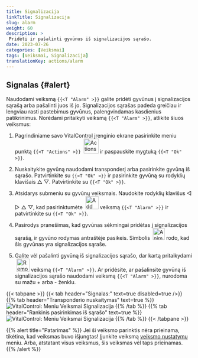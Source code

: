 ```yaml
---
title: Signalizacija
linkTitle: Signalizacija
slug: alarm
weight: 60
description: >
 Pridėti ir pašalinti gyvūnus iš signalizacijos sąrašo.
date: 2023-07-26
categories: [Veiksmai]
tags: [Veiksmai, Signalizacija]
translationKey: actions/alarm
---
```


## Signalas {#alert}

Naudodami veiksmą `{{<T "Alarm" >}}` galite pridėti gyvūnus į signalizacijos sąrašą arba pašalinti juos iš jo. Signalizacijos sąrašas padeda greičiau ir lengviau rasti pastebimus gyvūnus, palengvindamas kasdienius patikrinimus. Norėdami pritaikyti veiksmą `{{<T "Alarm" >}}`, atlikite šiuos veiksmus:

1. Pagrindiniame savo VitalControl įrenginio ekrane pasirinkite meniu punktą `{{<T "Actions" >}}` &nbsp;<img src="/icons/actions.svg" width="40" align="bottom" alt="Actions" /> ir paspauskite mygtuką `{{<T "Ok" >}}`.

2. Nuskaitykite gyvūną naudodami transponderį arba pasirinkite gyvūną iš sąrašo. Patvirtinkite su `{{<T "Ok" >}}` ir pasirinkite gyvūną su rodyklių klavišais △ ▽. Patvirtinkite su `{{<T "Ok" >}}`.

3. Atsidarys submeniu su gyvūnų veiksmais. Naudokite rodyklių klavišus ◁ ▷ △ ▽, kad pasirinktumėte &nbsp;<img src="/icons/actions/alarm.svg" width="35" align="bottom" alt="Add alarm" /> veiksmą `{{<T "Alarm" >}}` ir patvirtinkite su `{{<T "Ok" >}}`.

4. Pasirodys pranešimas, kad gyvūnas sėkmingai pridėtas į signalizacijos sąrašą, ir gyvūno rodymas antraštėje pasikeis. Simbolis &nbsp;<img src="/icons/header/animal-in-alarm.svg" width="32" align="bottom" alt="Animal in alarm" /> rodo, kad šis gyvūnas yra signalizacijos sąraše.

5. Galite vėl pašalinti gyvūną iš signalizacijos sąrašo, dar kartą pritaikydami &nbsp;<img src="/icons/actions/alarm-minus.svg" width="35" align="bottom" alt="Remove alarm" /> veiksmą `{{<T "Alarm" >}}`. Ar pridėsite, ar pašalinsite gyvūną iš signalizacijos sąrašo naudodami veiksmą `{{<T "Alarm" >}}`, nurodoma su mažu + arba - ženklu.

{{< tabpane >}}
{{< tab header="Signalas:" text=true disabled=true />}}
{{% tab header="Transponderio nuskaitymas" text=true %}}
![VitalControl: Meniu Veiksmai Signalizacija](../images/alarm-scan.png "Signalizacija")
{{% /tab %}}
{{% tab header="Rankinis pasirinkimas iš sąrašo" text=true %}}
![VitalControl: Meniu Veiksmai Signalizacija](../images/alarm.png "Signalizacija")
{{% /tab %}}
{{< /tabpane >}}

{{% alert title="Patarimas" %}}
Jei ši veiksmo parinktis nėra prieinama, tikėtina, kad veiksmas buvo išjungtas! Įjunkite veiksmą [veiksmo nustatymų](../setting/) meniu. Arba, atstatant visus veiksmus, šis veiksmas vėl taps prieinamas.
{{% /alert %}}
